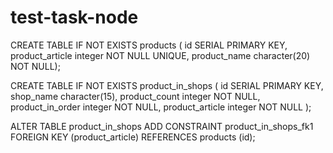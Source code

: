 # test-task-node

CREATE TABLE IF NOT EXISTS products ( id SERIAL PRIMARY KEY, product_article integer NOT NULL UNIQUE, product_name character(20) NOT NULL);

CREATE TABLE IF NOT EXISTS product_in_shops ( id SERIAL PRIMARY KEY, shop_name character(15), product_count integer NOT NULL, product_in_order integer NOT NULL, product_article integer NOT NULL );

ALTER TABLE product_in_shops ADD CONSTRAINT product_in_shops_fk1 FOREIGN KEY (product_article) REFERENCES products (id);


